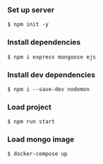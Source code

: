 ### Set up server
```
$ npm init -y
```
### Install dependencies
```
$ npm i express mongoose ejs
```
### Install dev dependencies
```
$ npm i --save-dev nodemon
```
### Load project
```
$ npm run start
```
### Load mongo image
```
$ docker-compose up
```